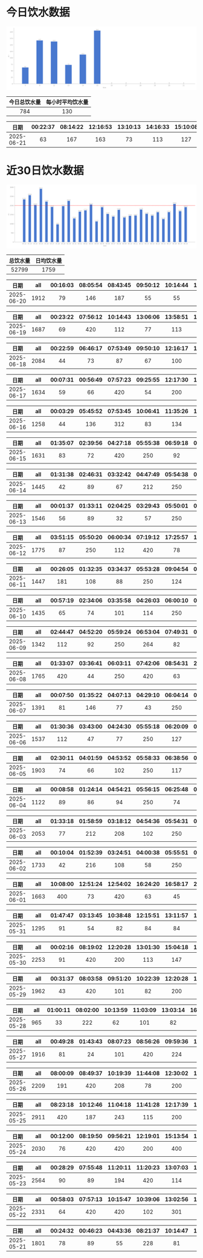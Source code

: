 # 今日饮水数据

<div align=center>
<img src="today.png" style="zoom: 100%;" />

| 今日总饮水量 | 每小时平均饮水量 |
| :----: | :----: |
| 784 | 130 |
</div>

| 日期 | 00:22:37 | 08:14:22 | 12:16:53 | 13:10:13 | 14:16:33 | 15:10:08 | 15:42:01 |
| :----: | :----: | :----: | :----: | :----: | :----: | :----: | :----: |
| 2025-06-21 | 63 | 167 | 163 | 73 | 113 | 127 | 78 |

# 近30日饮水数据

<div align=center>
<img src="30.png"style="zoom: 100%;" />

| 总饮水量 | 日均饮水量 |
| :----: | :----: |
| 52799 | 1759 |
</div>

| 日期 | all | 00:16:03 | 08:05:54 | 08:43:45 | 09:50:12 | 10:14:44 | 12:29:49 | 14:41:48 | 16:17:37 | 16:58:21 | 17:34:53 | 17:42:35 | 20:22:28 | 22:18:10 | 22:22:04 | 23:14:22 |
| :----: | :----: | :----: | :----: | :----: | :----: | :----: | :----: | :----: | :----: | :----: | :----: | :----: | :----: | :----: | :----: | :----: |
| 2025-06-20 | 1912 | 79 | 146 | 187 | 55 | 55 | 90 | 420 | 89 | 102 | 93 | 32 | 77 | 300 | 93 | 94 |

| 日期 | all | 00:23:22 | 07:56:12 | 10:14:43 | 13:06:06 | 13:58:51 | 14:58:39 | 15:27:50 | 16:25:03 | 16:58:37 | 17:37:09 | 18:59:26 | 20:32:54 | 21:00:11 | 21:26:37 | 22:52:59 |
| :----: | :----: | :----: | :----: | :----: | :----: | :----: | :----: | :----: | :----: | :----: | :----: | :----: | :----: | :----: | :----: | :----: |
| 2025-06-19 | 1687 | 69 | 420 | 112 | 77 | 113 | 75 | 112 | 84 | 43 | 78 | 217 | 68 | 88 | 48 | 83 |

| 日期 | all | 00:22:59 | 06:46:17 | 07:53:49 | 09:50:10 | 12:16:17 | 13:09:30 | 14:16:27 | 15:27:57 | 15:59:15 | 17:32:51 | 18:17:46 | 19:08:12 | 20:27:52 | 21:24:48 | 21:45:34 | 21:56:17 | 22:58:26 | 23:19:57 |
| :----: | :----: | :----: | :----: | :----: | :----: | :----: | :----: | :----: | :----: | :----: | :----: | :----: | :----: | :----: | :----: | :----: | :----: | :----: | :----: |
| 2025-06-18 | 2084 | 44 | 73 | 87 | 67 | 100 | 182 | 103 | 187 | 420 | 117 | 44 | 121 | 52 | 200 | 66 | 117 | 72 | 32 |

| 日期 | all | 00:07:31 | 00:56:49 | 07:57:23 | 09:25:55 | 12:17:30 | 15:00:23 | 15:00:24 | 15:49:54 | 17:38:19 | 22:27:56 | 22:53:33 | 23:09:48 | 23:50:16 |
| :----: | :----: | :----: | :----: | :----: | :----: | :----: | :----: | :----: | :----: | :----: | :----: | :----: | :----: | :----: |
| 2025-06-17 | 1634 | 59 | 66 | 420 | 54 | 200 | 45 | 82 | 52 | 112 | 300 | 103 | 98 | 43 |

| 日期 | all | 00:03:29 | 05:45:52 | 07:53:45 | 10:06:41 | 11:35:26 | 12:18:20 | 13:05:39 | 13:44:17 | 16:44:06 | 19:18:25 | 23:24:50 |
| :----: | :----: | :----: | :----: | :----: | :----: | :----: | :----: | :----: | :----: | :----: | :----: | :----: |
| 2025-06-16 | 1258 | 44 | 136 | 312 | 83 | 134 | 200 | 54 | 103 | 46 | 64 | 82 |

| 日期 | all | 01:35:07 | 02:39:56 | 04:27:18 | 05:55:38 | 06:59:18 | 07:42:03 | 08:15:44 | 16:54:46 | 18:09:08 | 18:28:33 | 19:57:11 | 21:05:03 |
| :----: | :----: | :----: | :----: | :----: | :----: | :----: | :----: | :----: | :----: | :----: | :----: | :----: | :----: |
| 2025-06-15 | 1631 | 83 | 72 | 420 | 250 | 92 | 77 | 102 | 67 | 73 | 22 | 73 | 300 |

| 日期 | all | 01:31:38 | 02:46:31 | 03:32:42 | 04:47:49 | 05:54:38 | 07:39:39 | 09:06:17 | 14:30:34 | 16:16:29 | 17:41:04 | 22:39:24 |
| :----: | :----: | :----: | :----: | :----: | :----: | :----: | :----: | :----: | :----: | :----: | :----: | :----: |
| 2025-06-14 | 1445 | 42 | 89 | 67 | 212 | 250 | 264 | 67 | 54 | 34 | 300 | 66 |

| 日期 | all | 00:01:37 | 01:33:11 | 02:04:25 | 03:29:43 | 05:50:01 | 06:43:21 | 16:19:56 | 17:08:57 | 17:58:10 | 20:33:56 | 22:13:45 | 22:43:49 | 23:24:29 |
| :----: | :----: | :----: | :----: | :----: | :----: | :----: | :----: | :----: | :----: | :----: | :----: | :----: | :----: | :----: |
| 2025-06-13 | 1546 | 56 | 89 | 32 | 57 | 250 | 420 | 86 | 47 | 112 | 189 | 44 | 87 | 77 |

| 日期 | all | 03:51:15 | 05:50:20 | 06:00:34 | 07:19:12 | 17:25:57 | 18:55:29 | 20:38:40 | 23:03:59 | 23:32:48 |
| :----: | :----: | :----: | :----: | :----: | :----: | :----: | :----: | :----: | :----: | :----: |
| 2025-06-12 | 1775 | 87 | 250 | 112 | 420 | 78 | 250 | 77 | 420 | 81 |

| 日期 | all | 00:26:05 | 01:32:35 | 03:34:37 | 05:53:28 | 09:04:54 | 09:35:48 | 17:18:42 | 17:46:06 | 20:32:17 | 21:13:52 | 23:14:02 |
| :----: | :----: | :----: | :----: | :----: | :----: | :----: | :----: | :----: | :----: | :----: | :----: | :----: |
| 2025-06-11 | 1447 | 181 | 108 | 88 | 250 | 124 | 22 | 78 | 141 | 83 | 289 | 83 |

| 日期 | all | 00:57:19 | 02:34:06 | 03:35:58 | 04:26:03 | 06:00:10 | 06:17:51 | 09:01:29 | 16:37:07 | 18:06:56 | 20:47:06 | 22:33:49 |
| :----: | :----: | :----: | :----: | :----: | :----: | :----: | :----: | :----: | :----: | :----: | :----: | :----: |
| 2025-06-10 | 1435 | 65 | 74 | 101 | 114 | 250 | 188 | 91 | 89 | 200 | 44 | 219 |

| 日期 | all | 02:44:47 | 04:52:20 | 05:59:24 | 06:53:04 | 07:49:31 | 09:27:46 | 10:01:05 | 17:17:11 | 18:48:26 | 20:11:12 | 20:37:00 | 22:43:44 |
| :----: | :----: | :----: | :----: | :----: | :----: | :----: | :----: | :----: | :----: | :----: | :----: | :----: | :----: |
| 2025-06-09 | 1342 | 112 | 92 | 250 | 264 | 82 | 81 | 44 | 73 | 74 | 56 | 112 | 102 |

| 日期 | all | 01:33:07 | 03:36:41 | 06:03:11 | 07:42:06 | 08:54:31 | 20:38:03 | 21:47:53 | 22:46:31 |
| :----: | :----: | :----: | :----: | :----: | :----: | :----: | :----: | :----: | :----: |
| 2025-06-08 | 1765 | 420 | 44 | 250 | 420 | 63 | 72 | 76 | 420 |

| 日期 | all | 00:07:50 | 01:35:22 | 04:07:13 | 04:29:10 | 06:04:14 | 07:14:54 | 07:37:22 | 08:14:25 | 09:35:21 | 18:20:54 | 18:21:08 | 19:01:59 | 20:34:59 | 22:42:02 |
| :----: | :----: | :----: | :----: | :----: | :----: | :----: | :----: | :----: | :----: | :----: | :----: | :----: | :----: | :----: | :----: |
| 2025-06-07 | 1391 | 81 | 146 | 77 | 43 | 250 | 62 | 166 | 88 | 34 | 100 | 113 | 47 | 82 | 102 |

| 日期 | all | 01:30:36 | 03:43:00 | 04:24:30 | 05:55:18 | 06:20:09 | 07:03:21 | 09:07:03 | 18:04:55 | 20:38:24 | 22:29:13 |
| :----: | :----: | :----: | :----: | :----: | :----: | :----: | :----: | :----: | :----: | :----: | :----: |
| 2025-06-06 | 1537 | 112 | 47 | 77 | 250 | 127 | 244 | 101 | 300 | 91 | 188 |

| 日期 | all | 02:30:11 | 04:01:59 | 04:53:52 | 05:58:33 | 06:38:56 | 07:18:18 | 08:45:41 | 11:35:39 | 17:53:22 | 18:31:56 | 18:58:04 | 20:33:19 | 21:32:39 | 22:26:42 | 22:52:59 |
| :----: | :----: | :----: | :----: | :----: | :----: | :----: | :----: | :----: | :----: | :----: | :----: | :----: | :----: | :----: | :----: | :----: |
| 2025-06-05 | 1903 | 74 | 66 | 102 | 250 | 117 | 126 | 32 | 46 | 300 | 78 | 52 | 102 | 94 | 44 | 420 |

| 日期 | all | 00:08:58 | 01:24:14 | 04:54:21 | 05:56:15 | 06:25:48 | 07:10:43 | 16:41:10 | 19:11:44 | 20:33:43 | 21:08:46 | 22:53:33 |
| :----: | :----: | :----: | :----: | :----: | :----: | :----: | :----: | :----: | :----: | :----: | :----: | :----: |
| 2025-06-04 | 1122 | 89 | 86 | 94 | 250 | 74 | 104 | 200 | 54 | 62 | 62 | 47 |

| 日期 | all | 01:33:18 | 01:58:59 | 03:18:12 | 04:54:36 | 05:54:31 | 06:37:23 | 07:09:31 | 08:12:11 | 09:25:30 | 15:23:06 | 17:58:37 | 20:55:21 | 21:35:45 | 22:32:40 | 23:24:53 |
| :----: | :----: | :----: | :----: | :----: | :----: | :----: | :----: | :----: | :----: | :----: | :----: | :----: | :----: | :----: | :----: | :----: |
| 2025-06-03 | 2053 | 77 | 212 | 208 | 102 | 250 | 88 | 91 | 59 | 34 | 34 | 200 | 102 | 64 | 420 | 112 |

| 日期 | all | 00:10:04 | 01:52:39 | 03:24:51 | 04:00:38 | 05:55:51 | 06:53:05 | 07:52:24 | 09:21:12 | 13:39:16 | 17:13:43 | 20:29:21 | 20:57:20 | 22:49:34 | 23:51:03 |
| :----: | :----: | :----: | :----: | :----: | :----: | :----: | :----: | :----: | :----: | :----: | :----: | :----: | :----: | :----: | :----: |
| 2025-06-02 | 1733 | 42 | 216 | 108 | 58 | 250 | 104 | 69 | 97 | 103 | 200 | 93 | 74 | 32 | 287 |

| 日期 | all | 10:08:00 | 12:51:24 | 12:54:02 | 16:24:20 | 16:58:17 | 20:53:38 | 23:57:03 |
| :----: | :----: | :----: | :----: | :----: | :----: | :----: | :----: | :----: |
| 2025-06-01 | 1663 | 400 | 73 | 420 | 63 | 45 | 262 | 400 |

| 日期 | all | 01:47:47 | 03:13:45 | 10:38:48 | 12:15:51 | 13:11:57 | 14:32:06 | 17:11:03 | 21:27:51 | 21:41:57 | 21:59:56 | 22:32:33 | 23:12:20 | 23:57:22 |
| :----: | :----: | :----: | :----: | :----: | :----: | :----: | :----: | :----: | :----: | :----: | :----: | :----: | :----: | :----: |
| 2025-05-31 | 1295 | 91 | 54 | 82 | 84 | 84 | 112 | 98 | 300 | 44 | 98 | 90 | 67 | 91 |

| 日期 | all | 00:02:16 | 08:19:02 | 12:20:28 | 13:01:30 | 15:04:18 | 17:32:30 | 18:07:27 | 18:56:44 | 22:40:04 | 22:57:22 |
| :----: | :----: | :----: | :----: | :----: | :----: | :----: | :----: | :----: | :----: | :----: | :----: |
| 2025-05-30 | 2253 | 91 | 420 | 200 | 113 | 147 | 74 | 82 | 420 | 600 | 106 |

| 日期 | all | 00:31:37 | 08:03:58 | 09:51:20 | 10:22:39 | 12:20:28 | 13:03:47 | 14:52:41 | 16:44:16 | 17:34:15 | 18:41:00 | 19:54:40 | 22:17:55 | 22:42:40 | 23:30:27 |
| :----: | :----: | :----: | :----: | :----: | :----: | :----: | :----: | :----: | :----: | :----: | :----: | :----: | :----: | :----: | :----: |
| 2025-05-29 | 1962 | 43 | 420 | 101 | 82 | 200 | 56 | 289 | 88 | 34 | 34 | 232 | 200 | 101 | 82 |

| 日期 | all | 01:00:11 | 08:02:00 | 10:13:59 | 11:03:09 | 13:03:14 | 16:44:44 | 18:57:33 | 22:09:18 | 22:37:48 | 23:56:08 |
| :----: | :----: | :----: | :----: | :----: | :----: | :----: | :----: | :----: | :----: | :----: | :----: |
| 2025-05-28 | 965 | 33 | 222 | 62 | 101 | 82 | 85 | 101 | 113 | 89 | 77 |

| 日期 | all | 00:49:28 | 01:43:43 | 08:07:23 | 08:56:26 | 09:59:36 | 11:14:28 | 13:07:17 | 15:11:45 | 18:07:00 | 19:23:11 | 20:33:16 | 22:54:34 | 23:15:35 |
| :----: | :----: | :----: | :----: | :----: | :----: | :----: | :----: | :----: | :----: | :----: | :----: | :----: | :----: | :----: |
| 2025-05-27 | 1916 | 81 | 24 | 101 | 420 | 224 | 66 | 297 | 92 | 74 | 62 | 300 | 87 | 88 |

| 日期 | all | 08:00:09 | 08:49:37 | 10:19:39 | 11:44:08 | 12:30:02 | 13:09:17 | 14:27:49 | 15:20:06 | 15:49:27 | 17:39:18 | 19:37:19 | 20:08:00 | 21:37:43 | 22:04:14 | 23:39:18 |
| :----: | :----: | :----: | :----: | :----: | :----: | :----: | :----: | :----: | :----: | :----: | :----: | :----: | :----: | :----: | :----: | :----: |
| 2025-05-26 | 2209 | 191 | 420 | 208 | 78 | 200 | 92 | 92 | 101 | 91 | 74 | 34 | 136 | 300 | 102 | 90 |

| 日期 | all | 08:23:18 | 10:12:46 | 11:04:18 | 11:41:28 | 12:17:39 | 14:12:11 | 15:35:37 | 16:19:47 | 16:20:14 | 18:21:08 | 19:58:23 | 21:08:30 | 22:50:08 | 23:10:08 |
| :----: | :----: | :----: | :----: | :----: | :----: | :----: | :----: | :----: | :----: | :----: | :----: | :----: | :----: | :----: | :----: |
| 2025-05-25 | 2911 | 420 | 187 | 243 | 115 | 200 | 372 | 55 | 88 | 91 | 420 | 184 | 200 | 86 | 250 |

| 日期 | all | 00:12:00 | 08:19:50 | 09:56:21 | 12:19:01 | 15:13:54 | 15:18:24 | 16:12:39 | 17:34:00 | 18:23:10 | 21:49:16 | 23:09:38 |
| :----: | :----: | :----: | :----: | :----: | :----: | :----: | :----: | :----: | :----: | :----: | :----: | :----: |
| 2025-05-24 | 2030 | 76 | 420 | 420 | 200 | 400 | 22 | 167 | 71 | 65 | 100 | 89 |

| 日期 | all | 00:28:29 | 07:55:48 | 11:20:11 | 11:20:23 | 13:07:03 | 14:06:16 | 14:59:42 | 15:16:09 | 16:59:24 | 17:33:29 | 18:33:41 | 20:59:39 | 21:30:35 | 22:31:55 | 23:24:34 |
| :----: | :----: | :----: | :----: | :----: | :----: | :----: | :----: | :----: | :----: | :----: | :----: | :----: | :----: | :----: | :----: | :----: |
| 2025-05-23 | 2564 | 90 | 89 | 194 | 420 | 114 | 89 | 88 | 420 | 53 | 336 | 184 | 200 | 107 | 92 | 88 |

| 日期 | all | 00:58:03 | 07:57:13 | 10:15:47 | 10:39:06 | 13:02:56 | 14:59:51 | 16:33:01 | 17:37:17 | 19:01:15 | 19:32:56 | 21:37:00 | 22:08:11 |
| :----: | :----: | :----: | :----: | :----: | :----: | :----: | :----: | :----: | :----: | :----: | :----: | :----: | :----: |
| 2025-05-22 | 2331 | 64 | 420 | 420 | 102 | 301 | 101 | 129 | 98 | 197 | 87 | 300 | 112 |

| 日期 | all | 00:24:32 | 00:46:23 | 04:43:36 | 08:21:37 | 10:14:47 | 10:31:21 | 12:16:50 | 13:04:08 | 14:59:31 | 15:43:10 | 16:06:12 | 16:21:11 | 16:53:23 | 21:24:35 | 22:25:40 | 23:07:58 |
| :----: | :----: | :----: | :----: | :----: | :----: | :----: | :----: | :----: | :----: | :----: | :----: | :----: | :----: | :----: | :----: | :----: | :----: |
| 2025-05-21 | 1801 | 78 | 89 | 55 | 228 | 81 | 111 | 100 | 88 | 165 | 87 | 44 | 113 | 34 | 300 | 134 | 94 |

